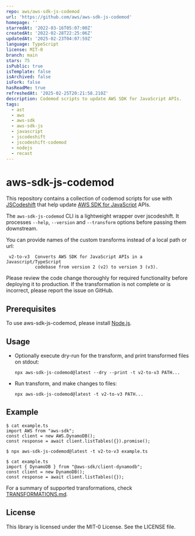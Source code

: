 ```yaml
---
repo: aws/aws-sdk-js-codemod
url: 'https://github.com/aws/aws-sdk-js-codemod'
homepage: ''
starredAt: '2022-03-16T05:07:00Z'
createdAt: '2022-02-28T22:25:06Z'
updatedAt: '2025-02-23T04:07:59Z'
language: TypeScript
license: MIT-0
branch: main
stars: 75
isPublic: true
isTemplate: false
isArchived: false
isFork: false
hasReadMe: true
refreshedAt: '2025-02-25T20:21:58.210Z'
description: Codemod scripts to update AWS SDK for JavaScript APIs.
tags:
  - ast
  - aws
  - aws-sdk
  - aws-sdk-js
  - javascript
  - jscodeshift
  - jscodeshift-codemod
  - nodejs
  - recast
---
```


# aws-sdk-js-codemod

This repository contains a collection of codemod scripts for use with
[JSCodeshift][jscodeshift] that help update [AWS SDK for JavaScript][aws-sdk-js]
APIs.

The `aws-sdk-js-codemod` CLI is a lightweight wrapper over jscodeshift.
It processes `--help`, `--version` and `--transform` options before passing them
downstream.

You can provide names of the custom transforms instead of a local path or url:

     v2-to-v3  Converts AWS SDK for JavaScript APIs in a Javascript/TypeScript
               codebase from version 2 (v2) to version 3 (v3).

Please review the code change thoroughly for required functionality before deploying it to production.
If the transformation is not complete or is incorrect, please report the issue on GitHub.

## Prerequisites

To use aws-sdk-js-codemod, please install [Node.js][install-nodejs].

## Usage

- Optionally execute dry-run for the transform, and print transformed files on stdout:
  ```console
  npx aws-sdk-js-codemod@latest --dry --print -t v2-to-v3 PATH...
  ```
- Run transform, and make changes to files:
  ```console
  npx aws-sdk-js-codemod@latest -t v2-to-v3 PATH...
  ```

## Example

```console
$ cat example.ts
import AWS from "aws-sdk";
const client = new AWS.DynamoDB();
const response = await client.listTables({}).promise();

$ npx aws-sdk-js-codemod@latest -t v2-to-v3 example.ts

$ cat example.ts
import { DynamoDB } from "@aws-sdk/client-dynamodb";
const client = new DynamoDB();
const response = await client.listTables({});
```

For a summary of supported transformations, check [TRANSFORMATIONS.md](TRANSFORMATIONS.md).

## License

This library is licensed under the MIT-0 License. See the LICENSE file.

[aws-sdk-js]: https://aws.amazon.com/sdk-for-javascript/
[install-nodejs]: https://nodejs.dev/learn/how-to-install-nodejs
[jscodeshift]: https://github.com/facebook/jscodeshift

